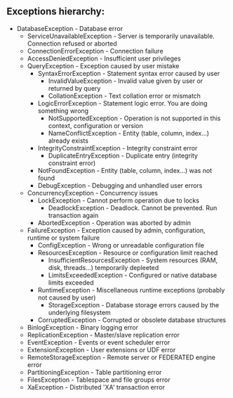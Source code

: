 
## Exceptions hierarchy:

- DatabaseException - Database error
    - ServiceUnavailableException - Server is temporarily unavailable. Connection refused or aborted
    - ConnectionErrorException - Connection failure
    - AccessDeniedException - Insufficient user privileges
    - QueryException - Exception caused by user mistake
        - SyntaxErrorException - Statement syntax error caused by user
            - InvalidValueException - Invalid value given by user or returned by query
            - CollationException - Text collation error or mismatch
        - LogicErrorException - Statement logic error. You are doing something wrong
            - NotSupportedException - Operation is not supported in this context, configuration or version
            - NameConflictException - Entity (table, column, index...) already exists
        - IntegrityConstraintException - Integrity constraint error
            - DuplicateEntryException - Duplicate entry (integrity constraint error)
        - NotFoundException - Entity (table, column, index...) was not found
        - DebugException - Debugging and unhandled user errors
    - ConcurrencyException - Concurrency issues
        - LockException - Cannot perform operation due to locks
            - DeadlockException - Deadlock. Cannot be prevented. Run transaction again
        - AbortedException - Operation was aborted by admin
    - FailureException - Exception caused by admin, configuration, runtime or system failure
        - ConfigException - Wrong or unreadable configuration file
        - ResourcesException - Resource or configuration limit reached
            - InsufficientResourcesException - System resources (RAM, disk, threads...) temporarily depleeted
            - LimitsExceededException - Configured or native database limits exceeded
        - RuntimeException - Miscellaneous runtime exceptions (probably not caused by user)
            - StorageException - Database storage errors caused by the underlying filesystem
        - CorruptedException - Corrupted or obsolete database structures
    - BinlogException - Binary logging error
    - ReplicationException - Master/slave replication error
    - EventException - Events or event scheduler error
    - ExtensionException - User extensions or UDF error
    - RemoteStorageException - Remote server or FEDERATED engine error
    - PartitioningException - Table partitioning error
    - FilesException - Tablespace and file groups error
    - XaException - Distributed 'XA' transaction error
